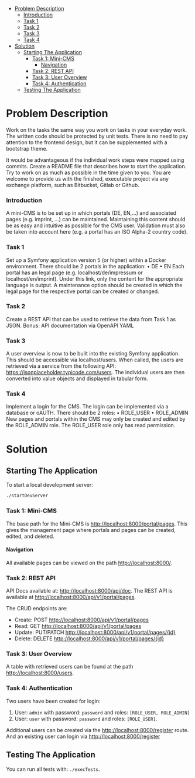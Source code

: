 - [Problem Description](#problem-description)
    - [Introduction](#introduction)
    - [Task 1](#task-1)
    - [Task 2](#task-2)
    - [Task 3](#task-3)
    - [Task 4](#task-4)
- [Solution](#solution)
  - [Starting The Application](#starting-the-application)
    - [Task 1: Mini-CMS](#task-1-mini-cms)
      - [Navigation](#navigation)
    - [Task 2: REST API](#task-2-rest-api)
    - [Task 3: User Overview](#task-3-user-overview)
    - [Task 4: Authentication](#task-4-authentication)
  - [Testing The Application](#testing-the-application)

# Problem Description
Work on the tasks the same way you work on tasks in your everyday work.
The written code should be protected by unit tests.
There is no need to pay attention to the frontend design, but it can be supplemented with a bootstrap theme.

It would be advantageous if the individual work steps were mapped using commits.
Create a README file that describes how to start the application.
Try to work on as much as possible in the time given to you.
You are welcome to provide us with the finished, executable project via any exchange platform, such as Bitbucket, Gitlab or Github.

### Introduction
A mini-CMS is to be set up in which portals (DE, EN,...) and associated pages (e.g. imprint, ...) can be maintained. Maintaining this content should be as easy and intuitive as possible for the CMS user. Validation must also be taken into account here (e.g. a portal has an ISO Alpha-2 country code).

### Task 1
Set up a Symfony application version 5 (or higher) within a Docker environment.
There should be 2 portals in the application:
• DE
• EN
Each portal has an legal page (e.g. localhost/de/impressum or localhost/en/imprint). Under this link, only the content for the appropriate language is output. A maintenance option should be created in which the legal page for the respective portal can be created or changed.

### Task 2
Create a REST API that can be used to retrieve the data from Task 1 as JSON.
Bonus: API documentation via OpenAPI YAML

### Task 3
A user overview is now to be built into the existing Symfony application. This should be accessible via localhost/users.
When called, the users are retrieved via a service from the following API: https://jsonplaceholder.typicode.com/users.
The individual users are then converted into value objects and displayed in tabular form.

### Task 4
Implement a login for the CMS. The login can be implemented via a database or oAUTH. There should be 2 roles:
• ROLE_USER
• ROLE_ADMIN
New pages and portals within the CMS may only be created and edited by the ROLE_ADMIN role. The ROLE_USER role only has read permission.


# Solution

## Starting The Application
To start a local development server:
```sh
./startDevServer
```

### Task 1: Mini-CMS
The base path for the Mini-CMS is [http://localhost:8000/portal/pages](http://localhost:8000/portal/pages). This gives the management page where portals and pages can be created, edited, and deleted.

#### Navigation
All available pages can be viewed on the path [http://localhost:8000/](http://localhost:8000/).

### Task 2: REST API
API Docs available at: [http://localhost:8000/api/doc](http://localhost:8000/api/doc).
The REST API is available at [http://localhost:8000/api/v1/portal/pages](http://localhost:8000/api/v1/portal/pages).

The CRUD endpoints are:
- Create: POST [http://localhost:8000/api/v1/portal/pages](http://localhost:8000/api/v1/portal/pages)
- Read: GET [http://localhost:8000/api/v1/portal/pages](http://localhost:8000/api/v1/portal/pages)
- Update: PUT/PATCH [http://localhost:8000/api/v1/portal/pages/{id}](http://localhost:8000/api/v1/portal/pages/{id})
- Delete: DELETE [http://localhost:8000/api/v1/portal/pages/{id}](http://localhost:8000/api/v1/portal/pages/{id})


### Task 3: User Overview
A table with retrieved users can be found at the path [http://localhost:8000/users](http://localhost:8000/users).

### Task 4: Authentication
Two users have been created for login:
1. User: `admin` with password: `password` and roles: `[ROLE_USER, ROLE_ADMIN]`
2. User: `user` with password: `password` and roles: `[ROLE_USER]`.

Additional users can be created via the [http://localhost:8000/register](http://localhost:8000/register) route. And an existing user can login via [http://localhost:8000/register](http://localhost:8000/login)


## Testing The Application
You can run all tests with: `./execTests`.
